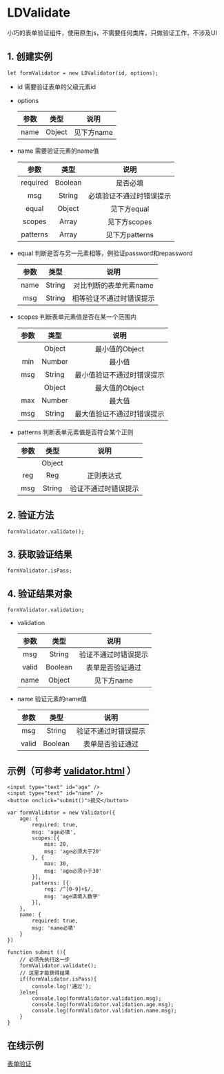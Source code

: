 # LDValidate
小巧的表单验证组件，使用原生js，不需要任何类库，只做验证工作，不涉及UI

## 1. 创建实例
```
let formValidator = new LDValidator(id, options);
```

- id 需要验证表单的父级元素id
- options

     | 参数    | 类型   |   说明|
     | :----:  | :----:  | :----: |
     | name    | Object | 见下方name |

- name 需要验证元素的name值

     | 参数    | 类型   |   说明|
     | :----:  | :----:  | :----: |
     | required  | Boolean |  是否必填|
     | msg | String  | 必填验证不通过时错误提示 |
     | equal | Object  |  见下方equal |
     | scopes | Array  |  见下方scopes |
     | patterns | Array  |  见下方patterns |

- equal 判断是否与另一元素相等，例验证password和repassword

     | 参数    | 类型   |   说明|
     | :----:  | :----:  | :----: |
     | name  | String | 对比判断的表单元素name |
     | msg | String  | 相等验证不通过时错误提示 |

- scopes 判断表单元素值是否在某一个范围内

     | 参数    | 类型   |   说明|
     | :----:  | :----:  | :----: |
     |   | Object | 最小值的Object |
     | min  | Number | 最小值 |
     | msg | String  | 最小值验证不通过时错误提示 |
     |   | Object | 最大值的Object |
     | max  | Number | 最大值 |
     | msg | String  | 最大值验证不通过时错误提示 |

- patterns 判断表单元素值是否符合某个正则

     | 参数    | 类型   |   说明|
     | :----:  | :----:  | :----: |
     |   | Object |  |
     | reg  | Reg | 正则表达式 |
     | msg | String  | 验证不通过时错误提示 |

## 2. 验证方法
```
formValidator.validate();
```


## 3. 获取验证结果
```
formValidator.isPass;
```

## 4. 验证结果对象
```
formValidator.validation;
```

- validation

     | 参数    | 类型   |   说明|
     | :----:  | :----:  | :----: |
     | msg  | String | 验证不通过时错误提示 |
     | valid  | Boolean | 表单是否验证通过 |
     | name | Object  | 见下方name |

- name 验证元素的name值

     | 参数    | 类型   |   说明|
     | :----:  | :----:  | :----: |
     | msg  | String | 验证不通过时错误提示 |
     | valid  | Boolean | 表单是否验证通过 |

## 示例（可参考 [validator.html](https://github.com/lingdublog/LDValidate/blob/master/validator.html) ）
```
<input type="text" id="age" />
<input type="text" id="name" />
<button onclick="submit()">提交</button>

var formValidator = new Validator({
	age: {
	    required: true,
	    msg: 'age必填',
	    scopes:[{
	        min: 20,
	        msg: 'age必须大于20'
	    }, {
	        max: 30,
	        msg: 'age必须小于30'
	    }],
	    patterns: [{
	        reg: /^[0-9]+$/,
	        msg: 'age请填入数字'
	    }],
	},
	name: {
		required: true,
		msg: 'name必填'
	}
})

function submit (){
    // 必须先执行这一步
	formValidator.validate();
	// 这里才能获得结果
	if(formValidator.isPass){
	    console.log('通过');
	}else{
		console.log(formValidator.validation.msg);
		console.log(formValidator.validation.age.msg);
		console.log(formValidator.validation.name.msg);
	}
}
```

## 在线示例
[表单验证](http://works.lingdublog.cc/validator/validator.html)